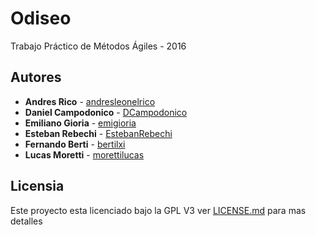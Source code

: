 # Odiseo

Trabajo Práctico de Métodos Ágiles - 2016

## Autores

* **Andres Rico** - [andresleonelrico](https://github.com/andresleonelrico)
* **Daniel Campodonico** - [DCampodonico](https://github.com/DCampodonico)
* **Emiliano Gioria** - [emigioria](https://github.com/emigioria)
* **Esteban Rebechi** - [EstebanRebechi](https://github.com/EstebanRebechi)
* **Fernando Berti** - [bertilxi](https://github.com/bertilxi)
* **Lucas Moretti** - [morettilucas](https://github.com/morettilucas)

## Licensia

Este proyecto esta licenciado bajo la GPL V3 ver [LICENSE.md](LICENSE.md) para mas detalles 
